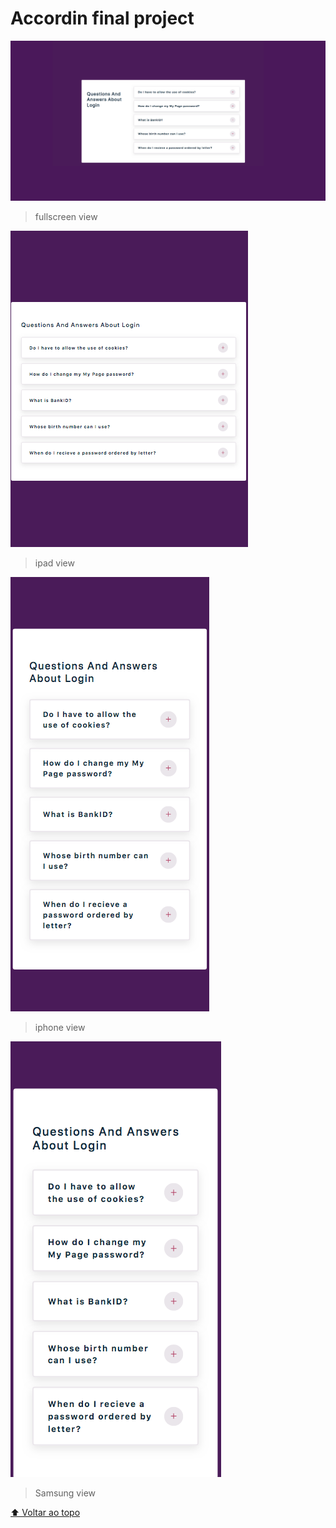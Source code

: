 # Accordin final project

<img src='./public/img/fullscreen.png'>

> fullscreen view

<img src='./public/img/ipadView.png'>

> ipad view

<img src='./public/img/iphoneView.png'>

> iphone view

<img src='./public/img/samsungView.png'>

> Samsung view

[⬆ Voltar ao topo](#nome-do-projeto)<br>
